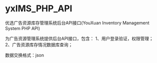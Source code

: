 # yxIMS_PHP_API
优选广告资源库存管理系统后台API接口(YouXuan Inventory Management System PHP API)

为广告资源管理系统提供后台API接口，包含：
1、用户登录验证，权限管理；
2、广告资源库存情况数据库查询；

数据交换格式：json
